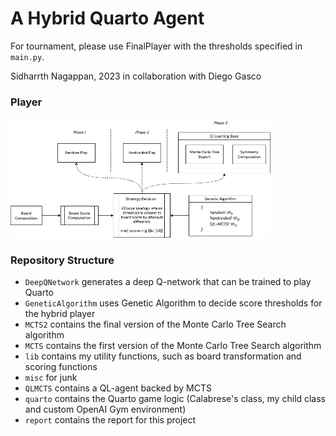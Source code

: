 # A Hybrid Quarto Agent

For tournament, please use FinalPlayer with the thresholds specified in `main.py`.

Sidharrth Nagappan, 2023 in collaboration with Diego Gasco

### Player

<img src="./methodology.drawio.png" alt="methodology" style="zoom:50%;" />

### Repository Structure

- `DeepQNetwork` generates a deep Q-network that can be trained to play Quarto
- `GeneticAlgorithm` uses Genetic Algorithm to decide score thresholds for the hybrid player
- `MCTS2` contains the final version of the Monte Carlo Tree Search algorithm
- `MCTS` contains the first version of the Monte Carlo Tree Search algorithm
- `lib` contains my utility functions, such as board transformation and scoring functions
- `misc` for junk
- `QLMCTS` contains a QL-agent backed by MCTS
- `quarto` contains the Quarto game logic (Calabrese's class, my child class and custom OpenAI Gym environment)
- `report` contains the report for this project
